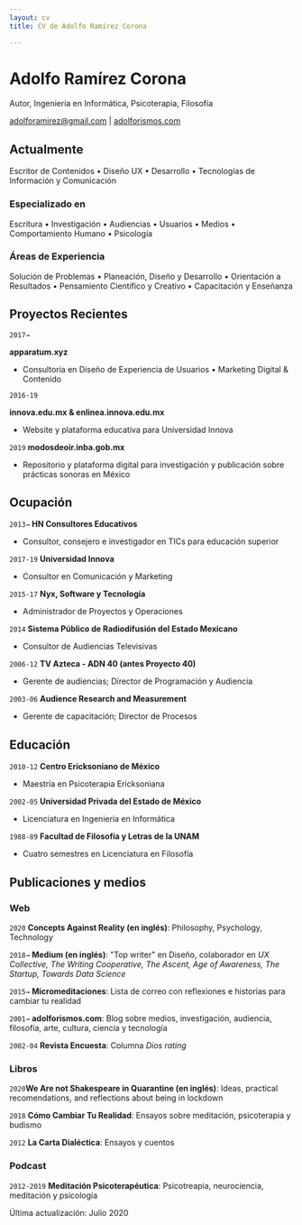 ```yaml
---
layout: cv
title: CV de Adolfo Ramírez Corona

---
```

# Adolfo Ramírez Corona

Autor, Ingeniería en Informática, Psicoterapia, Filosofía

<div id="webaddress">
<a href="adolforamirez@gmail.com">adolforamirez@gmail.com</a>
| <a href="https://adolforismos.com">adolforismos.com</a>
</div>

## Actualmente

Escritor de Contenidos • Diseño UX • Desarrollo • Tecnologías de Información y Comunicación

### Especializado en

Escritura • Investigación • Audiencias • Usuarios • Medios • Comportamiento Humano • Psicología

### Áreas de Experiencia

Solución de Problemas • Planeación, Diseño y Desarrollo • Orientación a Resultados • Pensamiento Científico y Creativo • Capacitación y Enseñanza

## Proyectos Recientes

`2017→`

**apparatum.xyz**

* Consultoría en Diseño de Experiencia de Usuarios • Marketing Digital & Contenido

`2016-19`

**innova.edu.mx & enlinea.innova.edu.mx**

* Website y plataforma educativa para Universidad Innova

`2019` **modosdeoir.inba.gob.mx**

* Repositorio y plataforma digital para investigación y publicación sobre prácticas sonoras en México

## Ocupación

`2013→` **HN Consultores Educativos**

* Consultor, consejero e investigador en TICs para educación superior

`2017-19` **Universidad Innova**

* Consultor en Comunicación y Marketing

`2015-17` **Nyx, Software y Tecnología**

* Administrador de Proyectos y Operaciones

`2014` **Sistema Público de Radiodifusión del Estado Mexicano**

* Consultor de Audiencias Televisivas

`2006-12` **TV Azteca - ADN 40 (antes Proyecto 40)**

* Gerente de audiencias; Director de Programación y Audiencia

`2003-06` **Audience Research and Measurement** 

* Gerente de capacitación; Director de Procesos

## Educación

`2010-12` **Centro Ericksoniano de México**

* Maestría en Psicoterapia Ericksoniana

`2002-05` **Universidad Privada del Estado de México**

* Licenciatura en Ingeniería en Informática

`1988-89` **Facultad de Filosofía y Letras de la UNAM**

* Cuatro semestres en Licenciatura en Filosofía

## Publicaciones y medios

### Web

`2020` **Concepts Against Reality (en inglés)**: Philosophy, Psychology, Technology

`2018→` **Medium (en inglés)**: "Top writer" en Diseño, colaborador en _UX Collective, The Writing Cooperative, The Ascent, Age of Awareness, The Startup, Towards Data Science_

`2015→` **Micromeditaciones**: Lista de correo con reflexiones e historias para cambiar tu realidad

`2001→` **adolforismos.com**: Blog sobre medios, investigación, audiencia, filosofía, arte, cultura, ciencia y tecnología

`2002-04` **Revista Encuesta**: Columna _Dios rating_

### Libros

`2020`**We Are not Shakespeare in Quarantine (en inglés)**: Ideas, practical recomendations, and reflections about being in lockdown

`2018` **Cómo Cambiar Tu Realidad**: Ensayos sobre meditación, psicoterapia y budismo

`2012` **La Carta Dialéctica**: Ensayos y cuentos

### Podcast

`2012-2019` **Meditación Psicoterapéutica**: Psicotreapia, neurociencia, meditación y psicología

<!-- ### Footer -->
<div id="webaddress">
Última actualización: Julio 2020

</div>
